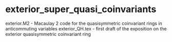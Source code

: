 # exterior_super_quasi_coinvariants

exterior.M2 - Macaulay 2 code for the quasisymmetric coinvariant rings in anticommuting variables
exterior_QH.tex - first draft of the exposition on the exterior quasisymmetric coinvariant ring
